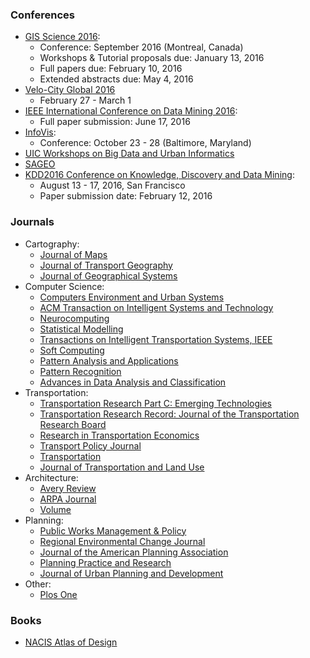 ### Conferences
* [GIS Science 2016](http://www.giscience2016.org/):
  * Conference: September 2016 (Montreal, Canada)
  * Workshops & Tutorial proposals due: January 13, 2016
  * Full papers due: February 10, 2016
  * Extended abstracts due: May 4, 2016
* [Velo-City Global 2016](http://www.velo-city2016.com/index.php/en/)
  * February 27 - March 1
* [IEEE International Conference on Data Mining 2016](http://icdm2016.eurecat.org/):
  * Full paper submission: June 17, 2016
* [InfoVis](http://ieeevis.org/):
  * Conference: October 23 - 28 (Baltimore, Maryland)
* [UIC Workshops on Big Data and Urban Informatics](http://urbanbigdata.uic.edu/)
* [SAGEO](http://sageo2015.sciencesconf.org/)
* [KDD2016 Conference on Knowledge, Discovery and Data Mining](http://www.kdd.org/kdd2016/):
  * August 13 - 17, 2016, San Francisco
  * Paper submission date: February 12, 2016

### Journals
* Cartography:
  * [Journal of Maps](http://www.journalofmaps.com/)
  * [Journal of Transport Geography](http://www.journals.elsevier.com/journal-of-transport-geography/)
  * [Journal of Geographical Systems](https://www.springer.com/economics/regional+science/journal/10109)
* Computer Science:
  * [Computers Environment and Urban Systems](http://www.journals.elsevier.com/computers-environment-and-urban-systems/)
  * [ACM Transaction on Intelligent Systems and Technology](http://tist.acm.org/index.php)
  * [Neurocomputing](http://www.journals.elsevier.com/neurocomputing/)
  * [Statistical Modelling](http://smj.sagepub.com/)
  * [Transactions on Intelligent Transportation Systems, IEEE](http://ieeexplore.ieee.org/xpl/RecentIssue.jsp?reload=true&punumber=6979)
  * [Soft Computing](http://link.springer.com/journal/500)
  * [Pattern Analysis and Applications](https://www.springer.com/computer/image+processing/journal/10044)
  * [Pattern Recognition](http://www.journals.elsevier.com/pattern-recognition/)
  * [Advances in Data Analysis and Classification](https://www.springer.com/statistics/statistical+theory+and+methods/journal/11634)
* Transportation:
  * [Transportation Research Part C: Emerging Technologies](http://www.journals.elsevier.com/transportation-research-part-c-emerging-technologies/)
  * [Transportation Research Record: Journal of the Transportation Research Board](http://trrjournalonline.trb.org/loi/trr)
  * [Research in Transportation Economics](http://www.journals.elsevier.com/research-in-transportation-economics/)
  * [Transport Policy Journal](http://www.journals.elsevier.com/transport-policy/)
  * [Transportation](http://link.springer.com/journal/11116)
  * [Journal of Transportation and Land Use](https://jtlu.org/index.php/jtlu)
* Architecture:
  * [Avery Review](http://www.averyreview.com/)
  * [ARPA Journal](http://www.arpajournal.net/)
  * [Volume](http://volumeproject.org/)
* Planning:
  * [Public Works Management & Policy](http://pwm.sagepub.com/)
  * [Regional Environmental Change Journal](https://www.springer.com/environment/global+change+-+climate+change/journal/10113)
  * [Journal of the American Planning Association](https://www.planning.org/japa/)
  * [Planning Practice and Research](http://www.tandfonline.com/toc/cppr20/current)
  * [Journal of Urban Planning and Development](http://ascelibrary.org/journal/jupddm)
* Other:
  * [Plos One](http://www.plosone.org/)


### Books
* [NACIS Atlas of Design](http://atlasofdesign.org/)